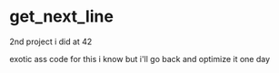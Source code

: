 # get_next_line
2nd project i did at 42

exotic ass code for this i know but i'll go back and optimize it one day
